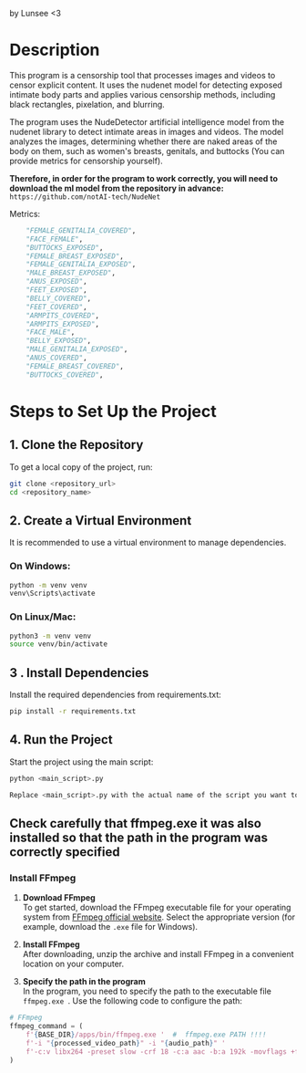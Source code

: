by Lunsee  <3

# Description 
This program is a censorship tool that processes images and videos to censor explicit content.
It uses the nudenet model for detecting exposed intimate body parts and applies various censorship methods, including black rectangles, pixelation, and blurring.

The program uses the NudeDetector artificial intelligence model from the nudenet library to detect intimate areas in images and videos. The model analyzes the images, determining whether there are naked areas of the body on them, such as women's breasts, genitals, and buttocks (You can provide metrics for censorship yourself).

**Therefore, in order for the program to work correctly, you will need to download the ml model from the repository in advance:** ```https://github.com/notAI-tech/NudeNet```

Metrics:
```python
    "FEMALE_GENITALIA_COVERED",
    "FACE_FEMALE",
    "BUTTOCKS_EXPOSED",
    "FEMALE_BREAST_EXPOSED",
    "FEMALE_GENITALIA_EXPOSED",
    "MALE_BREAST_EXPOSED",
    "ANUS_EXPOSED",
    "FEET_EXPOSED",
    "BELLY_COVERED",
    "FEET_COVERED",
    "ARMPITS_COVERED",
    "ARMPITS_EXPOSED",
    "FACE_MALE",
    "BELLY_EXPOSED",
    "MALE_GENITALIA_EXPOSED",
    "ANUS_COVERED",
    "FEMALE_BREAST_COVERED",
    "BUTTOCKS_COVERED",
```

# Steps to Set Up the Project

## 1. Clone the Repository

To get a local copy of the project, run:
```bash
git clone <repository_url>
cd <repository_name>
```

## 2. Create a Virtual Environment

It is recommended to use a virtual environment to manage dependencies.

### On Windows:
```bash
python -m venv venv
venv\Scripts\activate
```

### On Linux/Mac:
```bash
python3 -m venv venv
source venv/bin/activate
```
## 3 . Install Dependencies

Install the required dependencies from requirements.txt:
```bash
pip install -r requirements.txt
```
## 4. Run the Project

Start the project using the main script:
```bash
python <main_script>.py

Replace <main_script>.py with the actual name of the script you want to run.
```

## Check carefully that ffmpeg.exe it was also installed so that the path in the program was correctly specified



### Install FFmpeg

1. **Download FFmpeg**  
   To get started, download the FFmpeg executable file for your operating system from [FFmpeg official website](https://ffmpeg.org/download.html ). Select the appropriate version (for example, download the `.exe` file for Windows).

2. **Install FFmpeg**  
   After downloading, unzip the archive and install FFmpeg in a convenient location on your computer.

3. **Specify the path in the program**  
   In the program, you need to specify the path to the executable file `ffmpeg.exe `. Use the following code to configure the path:

```python
# FFmpeg
ffmpeg_command = (
    f'{BASE_DIR}/apps/bin/ffmpeg.exe '  #  ffmpeg.exe PATH !!!!
    f'-i "{processed_video_path}" -i "{audio_path}" '
    f'-c:v libx264 -preset slow -crf 18 -c:a aac -b:a 192k -movflags +faststart "{temp_output_path}"'
)
```




















